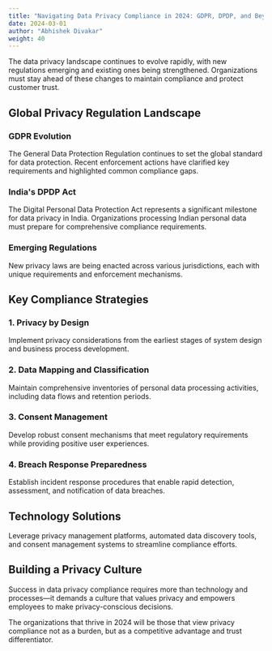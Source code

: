 ```yaml
---
title: "Navigating Data Privacy Compliance in 2024: GDPR, DPDP, and Beyond"
date: 2024-03-01
author: "Abhishek Divakar"
weight: 40
---
```


The data privacy landscape continues to evolve rapidly, with new regulations emerging and existing ones being strengthened. Organizations must stay ahead of these changes to maintain compliance and protect customer trust.

## Global Privacy Regulation Landscape

### GDPR Evolution
The General Data Protection Regulation continues to set the global standard for data protection. Recent enforcement actions have clarified key requirements and highlighted common compliance gaps.

### India's DPDP Act
The Digital Personal Data Protection Act represents a significant milestone for data privacy in India. Organizations processing Indian personal data must prepare for comprehensive compliance requirements.

### Emerging Regulations
New privacy laws are being enacted across various jurisdictions, each with unique requirements and enforcement mechanisms.

## Key Compliance Strategies

### 1. Privacy by Design
Implement privacy considerations from the earliest stages of system design and business process development.

### 2. Data Mapping and Classification
Maintain comprehensive inventories of personal data processing activities, including data flows and retention periods.

### 3. Consent Management
Develop robust consent mechanisms that meet regulatory requirements while providing positive user experiences.

### 4. Breach Response Preparedness
Establish incident response procedures that enable rapid detection, assessment, and notification of data breaches.

## Technology Solutions

Leverage privacy management platforms, automated data discovery tools, and consent management systems to streamline compliance efforts.

## Building a Privacy Culture

Success in data privacy compliance requires more than technology and processes—it demands a culture that values privacy and empowers employees to make privacy-conscious decisions.

The organizations that thrive in 2024 will be those that view privacy compliance not as a burden, but as a competitive advantage and trust differentiator.
